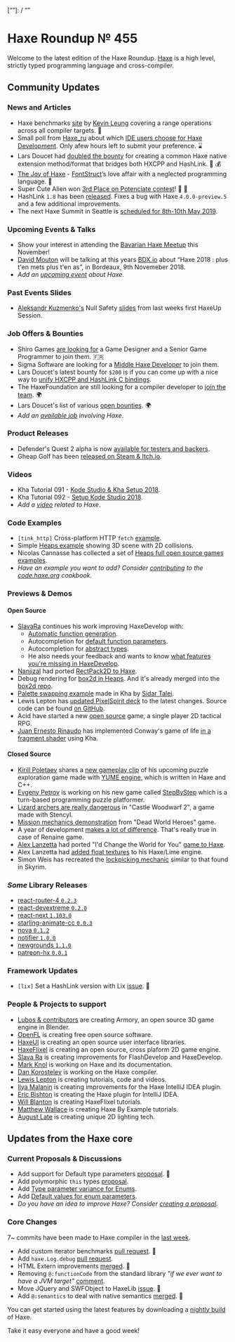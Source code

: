 [_template]: ../templates/roundup.html
[date]: / "2018-11-08 09:39:00"
[modified]: / "2018-11-08 10:25:00"
[published]: / "2018-11-08 12:00:00"
[description]: / "The latest news covering the Haxe community, featuring upcoming talks, the latest HaxeLib releases, game previews and lots more!"
[contributor]: https://twitter.com/teormech "Alexander Hohlov"
[“”]: / “”

# Haxe Roundup № 455

Welcome to the latest edition of the Haxe Roundup. [Haxe](http://haxe.org/?ref=haxe.io) is a high level, strictly typed programming language and cross-compiler.

## Community Updates

### News and Articles

- Haxe benchmarks [site](https://kevinresol.github.io/haxe_benchmark/) by [Kevin Leung](https://twitter.com/kevinresol) covering a range operations across all compiler targets. :star2:
- Small poll from [Haxe_ru](https://twitter.com/haxe_ru) about which [IDE users choose for Haxe Development](https://twitter.com/haxe_ru/status/1058028522776748033). Only afew hours left to submit your preference. :hourglass:
- Lars Doucet had [doubled the bounty](https://twitter.com/larsiusprime/status/1059867034425741312) for creating a common Haxe native extension method/format that bridges both HXCPP and HashLink. :star2: :moneybag:
- [The Joy of Haxe](https://medium.com/@fontstruct/the-joy-of-haxe-84f933f4b859) - [FontStruct](https://twitter.com/fontstruct)’s love affair with a neglected programming language. :star2:
- Super Cute Alien won [3rd Place on Potenciate contest](https://twitter.com/SUPERCuteAlien/status/1057059766051201024)! :tada: :clap:
- HashLink `1.8` has been [released](https://twitter.com/ncannasse/status/1057661205500870656). Fixes a bug with Haxe `4.0.0-preview.5` and a few additional improvements.
- The next Haxe Summit in Seattle is [scheduled for 8th-10th May 2019](https://twitter.com/HaxeSummit/status/1033006480155439104).

### Upcoming Events & Talks

- Show your interest in attending the [Bavarian Haxe Meetup](https://community.haxe.org/t/bavarian-haxe-meetup/1185/1) this November!
- [David Mouton](https://twitter.com/damoebius) will be talking at this years [BDX.io](https://www.bdx.io/#/home) about “Haxe 2018 : plus t'en mets plus t'en as”, in Bordeaux, 9th Novemeber 2018.
- _Add an [upcoming event](https://github.com/skial/haxe.io/labels/events) about Haxe._

### Past Events Slides

- [Aleksandr Kuzmenko's](https://twitter.com/RealyUniqueName) Null Safety [slides](https://twitter.com/RealyUniqueName/status/1051250380468838400) from last weeks first HaxeUp Session.

### Job Offers & Bounties

- Shiro Games [are looking for](https://twitter.com/shirogames/status/1054719869168558082) a Game Designer and a Senior Game Programmer to join them. :fr:
- Sigma Software are looking for a [Middle Haxe Developer](https://sigma.software/about/sigma-career/vacancies/middle-haxe-developer) to join them.
- Lars Doucet's latest bounty for `$200` is if you can come up with a nice way to [unify HXCPP and HashLink C bindings](https://twitter.com/larsiusprime/status/1047543673901211649).
- The HaxeFoundation are still looking for a compiler developer to [join the team](https://haxe.org/blog/hf-is-recruiting/). :earth_africa:
- Lars Doucet's list of various [open bounties](https://github.com/larsiusprime/larsBounties/issues). :earth_africa:
- _Add an [available job](https://github.com/skial/haxe.io/labels/jobs) involving Haxe_.

### Product Releases

- Defender's Quest 2 alpha is now [available for testers and backers](https://twitter.com/larsiusprime/status/1058460720382251011).
- Gheap Golf has been [released on Steam & Itch.io](https://twitter.com/Cheap__Golf/status/1059491318454468608).

### Videos

- Kha Tutorial 091 - [Kode Studio & Kha Setup 2018](https://www.youtube.com/watch?v=QnlXP7WZ-Ec).
- Kha Tutorial 092 - [Setup Kode Studio 2018](https://www.youtube.com/watch?v=U3HZF44DGwI).
- _Add a [video](https://github.com/skial/haxe.io/labels/jobs) related to Haxe_.

### Code Examples

- `[tink_http]` Cross-platform HTTP `fetch` [example](https://twitter.com/kevinresol/status/1056847124619440128).
- Simple [Heaps example](https://twitter.com/teormech/status/1056168405244481536) showing 3D scene with 2D collisions.
- Nicolas Cannasse has collected a set of [Heaps full open source games examples](https://twitter.com/ncannasse/status/1055809899681193989).
- _Have an example you want to add? Consider [contributing](https://github.com/HaxeFoundation/code-cookbook#contributing-articles) to the [code.haxe.org](https://code.haxe.org/) cookbook._

### Previews & Demos

#### Open Source

- [SlavaRa](https://twitter.com/Slava_Ra) continues his work improving HaxeDevelop with: 
    + [Automatic function generation](https://twitter.com/Slava_Ra/status/1058618153532641280).
    + Autocompletion for [default function parameters](https://twitter.com/Slava_Ra/status/1058667379360743426).
    + Autocompletion for [abstract types](https://twitter.com/Slava_Ra/status/1058726916247695362).
    + He also needs your feedback and wants to know [what features you're missing in HaxeDevelop](https://twitter.com/Slava_Ra/status/1059018395293794306).
- [Nanjizal](https://twitter.com/Nanjizal_net) had ported [RectPack2D to Haxe](https://twitter.com/Nanjizal_net/status/1058037505549893634).
- Debug rendering for [box2d in Heaps](https://twitter.com/teormech/status/1058849835359592455). And it's already merged into the [box2d repo](https://github.com/openfl/box2d).
- [Palette swapping example](https://twitter.com/Hexvalues/status/1059575525117739008) made in Kha by [Sidar Talei](https://twitter.com/Hexvalues).
- Lewis Lepton has [updated PixelSpirit deck](https://twitter.com/lewislepton/status/1059925342129917957) to the latest changes. Source code can be found [on GitHub](https://github.com/lewislepton/pixelspiritelements).
- Acid have started a new [open source](https://twitter.com/offacid/status/1060245616050294784) game, a single player 2D tactical RPG.
- [Juan Ernesto Rinaudo](https://twitter.com/JanGamesDev/) has implemented Conway's game of life [in a fragment shader](https://twitter.com/JanGamesDev/status/1060359585603743744) using Kha.

#### Closed Source

- [Kirill Poletaev](https://twitter.com/kircode) shares a [new gameplay clip](https://twitter.com/kircode/status/1058049213676863492) of his upcoming puzzle exploration game made with [YUME engine](https://kircode.com/yume), which is written in Haxe and C++.
- [Evgeny Petrov](https://twitter.com/fiddenmar) is working on his new game called [StepByStep](https://twitter.com/fiddenmar/status/1058083635792961536) which is a turn-based programming puzzle platformer.
- [Lizard archers are really dangerous](https://twitter.com/Dom0Games/status/1058087687406657538) in "Castle Woodwarf 2", a game made with Stencyl.
- [Mission mechanics demonstration](https://twitter.com/DeadWorldHeroes/status/1058359442696224768) from "Dead World Heroes" game.
- A year of development [makes a lot of difference](https://twitter.com/OctosoftUS/status/1058758363188740096). That's really true in case of Renaine game.
- [Alex Lanzetta](https://twitter.com/Zanzlanz) had ported "I'd Change the World for You" [game to Haxe](https://twitter.com/Zanzlanz/status/1059198348178194433).
- Alex Lanzetta had [added float textures](https://twitter.com/Zanzlanz/status/1059842201000255492) to his Haxe/Lime engine.
- Simon Weis has recreated the [lockpicking mechanic](https://twitter.com/Laguna_999/status/1060077677372157952) similar to that found in Skyrim.

### _Some_ Library Releases

- [react-router-4 `0.2.3`](https://lib.haxe.org/p/react-router-4)
- [react-devextreme `0.2.0`](https://lib.haxe.org/p/react-devextreme)
- [react-next `1.103.0`](https://lib.haxe.org/p/react-next)
- [starling-animate-cc `0.0.3`](https://lib.haxe.org/p/starling-animate-cc)
- [nova `0.1.2`](https://lib.haxe.org/p/nova)
- [notifier `1.0.0`](https://lib.haxe.org/p/notifier)
- [newgrounds `1.1.0`](https://lib.haxe.org/p/newgrounds)
- [patreon-hx `0.0.1`](https://lib.haxe.org/p/patreon-hx)

### Framework Updates

- `[lix]` Set a HashLink version with Lix [issue](https://github.com/lix-pm/lix.client/issues/59). :pray:

### People & Projects to support

- [Lubos & contributors](https://armory3d.org/fund) are creating Armory, an open source 3D game engine in Blender.
- [OpenFL](https://www.patreon.com/openfl) is creating free open source software.
- [HaxeUI](https://www.patreon.com/haxeui) is creating an open source user interface libraries.
- [HaxeFlixel](https://www.patreon.com/haxeflixel) is creating an open source, cross plaform 2D game engine.
- [Slava Ra](https://www.patreon.com/slavara) is creating improvements for FlashDevelop and HaxeDevelop.
- [Mark Knol](https://www.patreon.com/markknol) is working on Haxe and its documentation.
- [Dan Korostelev](https://www.patreon.com/nadako) is working on the Haxe compiler.
- [Lewis Lepton](https://www.patreon.com/lewislepton) is creating tutorials, code and videos.
- [Ilya Malanin](https://www.patreon.com/mayakwd) is creating improvements for the Haxe IntelliJ IDEA plugin.
- [Eric Bishton](https://www.patreon.com/EricBishton) is creating the Haxe plugin for IntelliJ IDEA.
- [Will Blanton](https://www.patreon.com/x01010111) is creating HaxeFlixel tutorials.
- [Matthew Wallace](https://www.patreon.com/haxeexamples) is creating Haxe By Example tutorials.
- [August Late](http://www.patreon.com/augustlate) is creating unique 2D lighting tech.

## Updates from the Haxe core

### Current Proposals & Discussions

- Add support for Default type parameters [proposal](https://github.com/HaxeFoundation/haxe-evolution/pull/50). :star2:
- Add polymorphic `this` types [proposal](https://github.com/HaxeFoundation/haxe-evolution/pull/36).
- Add [Type parameter variance for Enums](https://github.com/HaxeFoundation/haxe-evolution/pull/28).
- Add [Default values for enum parameters](https://github.com/HaxeFoundation/haxe-evolution/issues/27).
- _Do you have an idea to improve Haxe? Consider [creating a proposal]._

### Core Changes

7~ commits have been made to Haxe compiler in the [last week].

- Add custom iterator benchmarks [pull request](https://github.com/HaxeFoundation/haxe/pull/7597). :star2:
- Add `haxe.Log.debug` [pull request](https://github.com/HaxeFoundation/haxe/pull/7586).
- HTML Extern improvements [merged](https://github.com/HaxeFoundation/haxe/pull/7567). :star2:
- Removing `@:functionCode` from the standard library _"if we ever want to have a JVM target"_ [comment](https://github.com/HaxeFoundation/haxe/issues/7573).
- Move JQuery and SWFObject to HaxeLib [issue](https://github.com/HaxeFoundation/haxe/issues/7478). :clap:
- Add `@:semantics` to deal with native semantics [merged](https://github.com/HaxeFoundation/haxe/pull/7463). :star2:

You can get started using the latest features by downloading a [nightly build] of Haxe.

Take it easy everyone and have a good week!

[nightly build]: http://build.haxe.org
[creating a proposal]: https://github.com/HaxeFoundation/haxe-evolution
[last week]: https://github.com/issues?utf8=%E2%9C%93&q=closed%3A2018-11-01..2018-11-08+org%3Ahaxefoundation+is%3Aclosed+

